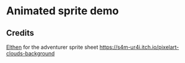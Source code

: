 # Animated sprite demo

## Credits

[Elthen](https://elthen.itch.io/pixel-art-adventurer-sprites) for the adventurer sprite sheet
https://s4m-ur4i.itch.io/pixelart-clouds-background